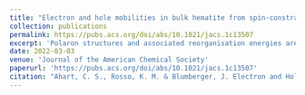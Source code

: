 ```yaml
---
title: "Electron and hole mobilities in bulk hematite from spin-constrained density functional theory"
collection: publications
permalink: https://pubs.acs.org/doi/abs/10.1021/jacs.1c13507
excerpt: 'Polaron structures and associated reorganisation energies are calculated for a series of iron oxides.'
date: 2022-03-03
venue: 'Journal of the American Chemical Society'
paperurl: 'https://pubs.acs.org/doi/abs/10.1021/jacs.1c13507'
citation: "Ahart, C. S., Rosso, K. M. & Blumberger, J. Electron and Hole Mobilities in Bulk Hematite from Spin-Constrained Density Functional Theory. J. Am. Chem. Soc. 144, 4623–4632 (2022)."
---
```

